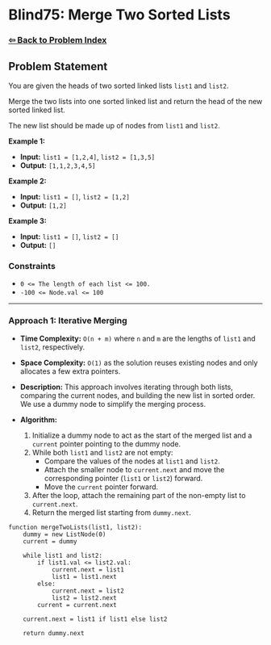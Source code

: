# Blind75: Merge Two Sorted Lists

### [⇦ Back to Problem Index](../../index.md)

## Problem Statement

You are given the heads of two sorted linked lists `list1` and `list2`.

Merge the two lists into one sorted linked list and return the head of the new sorted linked list.

The new list should be made up of nodes from `list1` and `list2`.

**Example 1:**

-   **Input:** `list1 = [1,2,4]`, `list2 = [1,3,5]`
-   **Output:** `[1,1,2,3,4,5]`

**Example 2:**

-   **Input:** `list1 = []`, `list2 = [1,2]`
-   **Output:** `[1,2]`

**Example 3:**

-   **Input:** `list1 = []`, `list2 = []`
-   **Output:** `[]`

### Constraints

-   `0 <= The length of each list <= 100.`
-   `-100 <= Node.val <= 100`

---

### Approach 1: Iterative Merging

-   **Time Complexity:** `O(n + m)` where `n` and `m` are the lengths of `list1` and `list2`, respectively.
-   **Space Complexity:** `O(1)` as the solution reuses existing nodes and only allocates a few extra pointers.
-   **Description:** This approach involves iterating through both lists, comparing the current nodes, and building the new list in sorted order. We use a dummy node to simplify the merging process.
-   **Algorithm:**

    1. Initialize a dummy node to act as the start of the merged list and a `current` pointer pointing to the dummy node.
    2. While both `list1` and `list2` are not empty:
        - Compare the values of the nodes at `list1` and `list2`.
        - Attach the smaller node to `current.next` and move the corresponding pointer (`list1` or `list2`) forward.
        - Move the `current` pointer forward.
    3. After the loop, attach the remaining part of the non-empty list to `current.next`.
    4. Return the merged list starting from `dummy.next`.

```pseudo
function mergeTwoLists(list1, list2):
	dummy = new ListNode(0)
	current = dummy

	while list1 and list2:
		if list1.val <= list2.val:
			current.next = list1
			list1 = list1.next
		else:
			current.next = list2
			list2 = list2.next
		current = current.next

	current.next = list1 if list1 else list2

	return dummy.next
```

